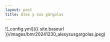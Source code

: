```yaml
---
layout: post
title: Alex y sus gárgolas
---
```


![_config.yml]({{ site.baseurl }}/images/bmr20241230_alexysusgargolas.jpeg)
